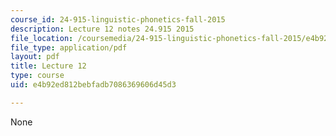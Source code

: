 ```yaml
---
course_id: 24-915-linguistic-phonetics-fall-2015
description: Lecture 12 notes 24.915 2015
file_location: /coursemedia/24-915-linguistic-phonetics-fall-2015/e4b92ed812bebfadb7086369606d45d3_MIT24_915F15_lec12.pdf
file_type: application/pdf
layout: pdf
title: Lecture 12
type: course
uid: e4b92ed812bebfadb7086369606d45d3

---
```

None